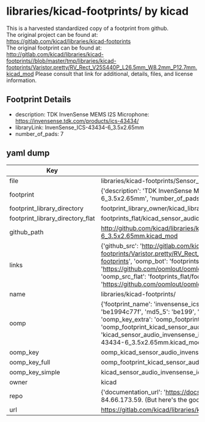 # libraries/kicad-footprints/ by kicad  
This is a harvested standardized copy of a footprint from github.  
The original project can be found at:  
https://gitlab.com/kicad/libraries/kicad-footprints  
The original footprint can be found at:
http://gitlab.com/kicad/libraries/kicad-footprints//blob/master/tmp/libraries/kicad-footprints/Varistor.pretty/RV_Rect_V25S440P_L26.5mm_W8.2mm_P12.7mm.kicad_mod
Please consult that link for additional, details, files, and license information.  
## Footprint Details
* description: TDK InvenSense MEMS I2S Microphone: https://invensense.tdk.com/products/ics-43434/  
* libraryLink: InvenSense_ICS-43434-6_3.5x2.65mm  
* number_of_pads: 7  
## yaml dump  
| Key | Value |  
| --- | --- |  
| file | libraries/kicad-footprints/Sensor_Audio.pretty/InvenSense_ICS-43434-6_3.5x2.65mm.kicad_mod |  
| footprint | {'description': 'TDK InvenSense MEMS I2S Microphone: https://invensense.tdk.com/products/ics-43434/', 'libraryLink': 'InvenSense_ICS-43434-6_3.5x2.65mm', 'number_of_pads': 7} |  
| footprint_library_directory | footprint_library_owner/kicad_libraries/kicad-footprints/ |  
| footprint_library_directory_flat | footprints_flat/kicad_sensor_audio_invensense_ics_43434_6_3_5x2_65mm/working |  
| github_path | http://github.com/kicad/libraries/kicad-footprints//blob/master/tmp/libraries/kicad-footprints/Sensor_Audio.pretty/InvenSense_ICS-43434-6_3.5x2.65mm.kicad_mod |  
| links | {'github_src': 'http://gitlab.com/kicad/libraries/kicad-footprints//blob/master/tmp/libraries/kicad-footprints/Varistor.pretty/RV_Rect_V25S440P_L26.5mm_W8.2mm_P12.7mm.kicad_mod', 'github_src_repo': 'https://gitlab.com/kicad/libraries/kicad-footprints', 'oomp_bot': 'footprints/kicad_sensor_audio_invensense_ics_43434_6_3_5x2_65mm/working', 'oomp_bot_github': 'https://github.com/oomlout/oomlout_oomp_footprint_bot/tree/main/footprints/kicad_sensor_audio_invensense_ics_43434_6_3_5x2_65mm/working', 'oomp_src_flat': 'footprints_flat/footprints_flat/kicad_sensor_audio_invensense_ics_43434_6_3_5x2_65mm/working', 'oomp_src_flat_github': 'https://github.com/oomlout/oomlout_oomp_footprint_src/tree/main/footprints_flat/kicad_sensor_audio_invensense_ics_43434_6_3_5x2_65mm/working'} |  
| name | libraries/kicad-footprints/ |  
| oomp | {'footprint_name': 'invensense_ics_43434_6_3_5x2_65mm', 'library_name': 'sensor_audio', 'md5': 'be1994c77fbda7058e2cb5681e0bfd9b', 'md5_10': 'be1994c77f', 'md5_5': 'be199', 'md5_6': 'be1994', 'oomp_key': 'oomp_kicad_sensor_audio_invensense_ics_43434_6_3_5x2_65mm', 'oomp_key_extra': 'oomp_footprint_kicad_sensor_audio_invensense_ics_43434_6_3_5x2_65mm', 'oomp_key_full': 'oomp_footprint_kicad_sensor_audio_invensense_ics_43434_6_3_5x2_65mm_be1994', 'oomp_key_simple': 'kicad_sensor_audio_invensense_ics_43434_6_3_5x2_65mm', 'original_filename': 'libraries/kicad-footprints/Sensor_Audio.pretty/InvenSense_ICS-43434-6_3.5x2.65mm.kicad_mod', 'owner_name': 'kicad'} |  
| oomp_key | oomp_kicad_sensor_audio_invensense_ics_43434_6_3_5x2_65mm |  
| oomp_key_full | oomp_footprint_kicad_sensor_audio_invensense_ics_43434_6_3_5x2_65mm |  
| oomp_key_simple | kicad_sensor_audio_invensense_ics_43434_6_3_5x2_65mm |  
| owner | kicad |  
| repo | {'documentation_url': 'https://docs.github.com/rest/overview/resources-in-the-rest-api#rate-limiting', 'message': "API rate limit exceeded for 84.66.173.59. (But here's the good news: Authenticated requests get a higher rate limit. Check out the documentation for more details.)"} |  
| url | https://gitlab.com/kicad/libraries/kicad-footprints |  

